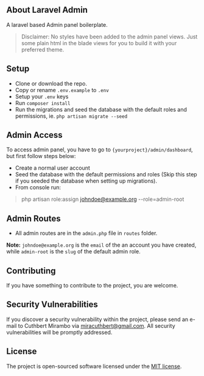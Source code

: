## About Laravel Admin

A laravel based Admin panel boilerplate.

> Disclaimer: No styles have been added to the admin panel views. Just some plain html in the blade views for you to build it with your preferred theme.

## Setup

- Clone or download the repo.
- Copy or rename `.env.example` to `.env`
- Setup your `.env` keys
- Run `composer install`
- Run the migrations and seed the database with the default roles and permissions, ie. `php artisan migrate --seed`

## Admin Access

To access admin panel, you have to go to `{yourproject}/admin/dashboard`, but first follow steps below:

- Create a normal user account
- Seed the database with the default permissions and roles (Skip this step if you seeded the database when setting up migrations).
- From console run:

> php artisan role:assign johndoe@example.org --role=admin-root

## Admin Routes

- All admin routes are in the `admin.php` file in `routes` folder. 

__Note:__ `johndoe@example.org` is the `email` of the an account you have created, while `admin-root` is the `slug` of the default admin role.

## Contributing

If you have something to contribute to the project, you are welcome.

## Security Vulnerabilities

If you discover a security vulnerability within the project, please send an e-mail to Cuthbert Mirambo via [miracuthbert@gmail.com](mailto:miracuthbert@gmail.com). All security vulnerabilities will be promptly addressed.

## License

The project is open-sourced software licensed under the [MIT license](https://opensource.org/licenses/MIT).
